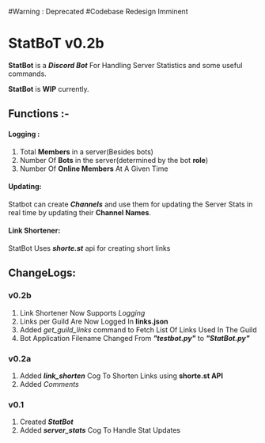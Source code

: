 #Warning : Deprecated
#Codebase Redesign Imminent

# StatBoT  v0.2b
**StatBot** is a ***Discord Bot*** For Handling Server Statistics and some useful commands.

**StatBot** is **WIP** currently.

## Functions :-

#### Logging :
1.	Total **Members** in a server(Besides bots)
2.	Number Of **Bots** in the server(determined by the bot **role**) 
3.	Number Of **Online Members** At A Given Time

#### Updating:
Statbot can create ***Channels*** and use them for updating the Server Stats in real time by updating their **Channel Names**.

#### Link Shortener:
StatBot Uses ***shorte.st*** api for creating short links

## ChangeLogs:

### v0.2b
1.	Link Shortener Now Supports *Logging*
2.	Links per Guild Are Now Logged In **links.json**
3.	Added *get_guild_links* command to Fetch List Of Links Used In The Guild
4.	Bot Application Filename Changed From ***"testbot.py"*** to ***"StatBot.py"***

### v0.2a
1.	Added ***link_shorten*** Cog To Shorten Links using **shorte.st API**
2.	Added *Comments*


### v0.1
1.	Created ***StatBot***
2.	Added ***server_stats*** Cog To Handle Stat Updates
